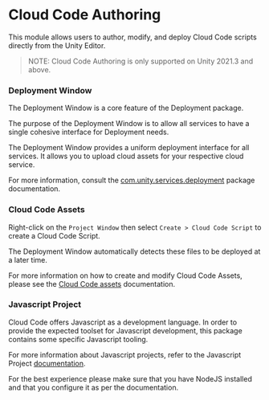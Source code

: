 # Cloud Code Authoring
This module allows users to author, modify, and deploy Cloud Code scripts directly from the Unity Editor.

> NOTE: Cloud Code Authoring is only supported on Unity 2021.3 and above.

### Deployment Window
The Deployment Window is a core feature of the Deployment package.

The purpose of the Deployment Window is to allow all services
to have a single cohesive interface for Deployment needs.

The Deployment Window provides a uniform deployment interface for all services. 
It allows you to upload cloud assets for your respective cloud service.

For more information, consult the [com.unity.services.deployment](https://docs.unity3d.com/Packages/com.unity.services.deployment@latest) package documentation.

### Cloud Code Assets
Right-click on the `Project Window` then select `Create > Cloud Code Script` to create a Cloud Code Script.

The Deployment Window automatically detects these files to be deployed at a later time.

For more information on how to create and modify Cloud Code Assets,
please see the [Cloud Code assets](./cloud_code_assets.md) documentation.

### Javascript Project
Cloud Code offers Javascript as a development language.
In order to provide the expected toolset for Javascript development, this package contains some specific Javascript tooling.

For more information about Javascript projects, refer to the Javascript Project [documentation](./javascript_project.md).

For the best experience please make sure that you have NodeJS installed and that you configure it as per the documentation. 
